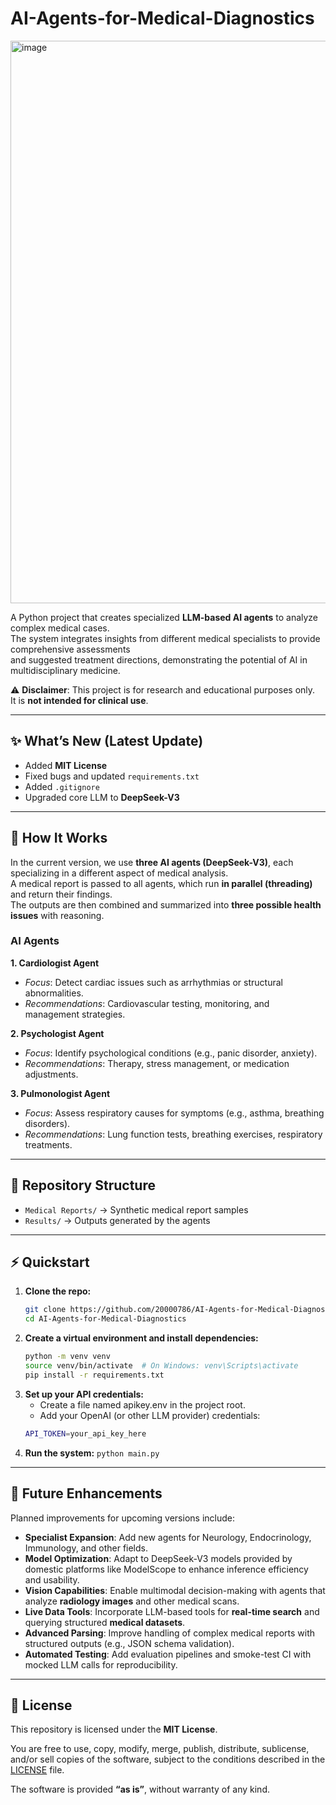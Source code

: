 # AI-Agents-for-Medical-Diagnostics

<img width="900" alt="image" src="https://github.com/user-attachments/assets/b7c87bf6-dfff-42fe-b8d1-9be9e6c7ce86">

A Python project that creates specialized **LLM-based AI agents** to analyze complex medical cases.  
The system integrates insights from different medical specialists to provide comprehensive assessments  
and suggested treatment directions, demonstrating the potential of AI in multidisciplinary medicine.

⚠️ **Disclaimer**: This project is for research and educational purposes only.  
It is **not intended for clinical use**.

---

## ✨ What’s New (Latest Update)

- Added **MIT License**  
- Fixed bugs and updated `requirements.txt`  
- Added `.gitignore`  
- Upgraded core LLM to **DeepSeek-V3**  

---

## 🚀 How It Works

In the current version, we use **three AI agents (DeepSeek-V3)**, each specializing in a different aspect of medical analysis.  
A medical report is passed to all agents, which run **in parallel (threading)** and return their findings.  
The outputs are then combined and summarized into **three possible health issues** with reasoning.

### AI Agents

**1. Cardiologist Agent**  
- *Focus*: Detect cardiac issues such as arrhythmias or structural abnormalities.  
- *Recommendations*: Cardiovascular testing, monitoring, and management strategies.  

**2. Psychologist Agent**  
- *Focus*: Identify psychological conditions (e.g., panic disorder, anxiety).  
- *Recommendations*: Therapy, stress management, or medication adjustments.  

**3. Pulmonologist Agent**  
- *Focus*: Assess respiratory causes for symptoms (e.g., asthma, breathing disorders).  
- *Recommendations*: Lung function tests, breathing exercises, respiratory treatments.  

---

## 📂 Repository Structure

- `Medical Reports/` → Synthetic medical report samples  
- `Results/` → Outputs generated by the agents  

---

## ⚡ Quickstart

1. **Clone the repo:**
   ```bash
   git clone https://github.com/20000786/AI-Agents-for-Medical-Diagnostics.git
   cd AI-Agents-for-Medical-Diagnostics
   ```
2. **Create a virtual environment and install dependencies:**
    ```bash
    python -m venv venv
    source venv/bin/activate  # On Windows: venv\Scripts\activate
    pip install -r requirements.txt
    ```
3. **Set up your API credentials:**
    - Create a file named apikey.env in the project root.
    - Add your OpenAI (or other LLM provider) credentials:
    ```bash
    API_TOKEN=your_api_key_here
    ```
4. **Run the system:** `python main.py`
---

## 🔮 Future Enhancements

Planned improvements for upcoming versions include:

- **Specialist Expansion**: Add new agents for Neurology, Endocrinology, Immunology, and other fields.  
- **Model Optimization**: Adapt to DeepSeek-V3 models provided by domestic platforms like ModelScope to enhance inference efficiency and usability. 
- **Vision Capabilities**: Enable multimodal decision-making with agents that analyze **radiology images** and other medical scans.  
- **Live Data Tools**: Incorporate LLM-based tools for **real-time search** and querying structured **medical datasets**.  
- **Advanced Parsing**: Improve handling of complex medical reports with structured outputs (e.g., JSON schema validation).  
- **Automated Testing**: Add evaluation pipelines and smoke-test CI with mocked LLM calls for reproducibility.  
---

## 📜 License

This repository is licensed under the **MIT License**.  

You are free to use, copy, modify, merge, publish, distribute, sublicense, and/or sell copies of the software, subject to the conditions described in the [LICENSE](LICENSE) file.  

The software is provided **“as is”**, without warranty of any kind.
